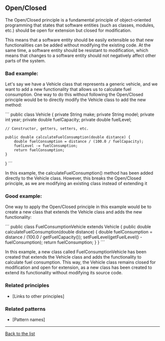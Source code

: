 ## Open/Closed

The Open/Closed principle is a fundamental principle of object-oriented programming that states that software entities (such as classes, modules, etc.) should be open for extension but closed for modification.

This means that a software entity should be easily extensible so that new functionalities can be added without modifying the existing code. At the same time, a software entity should be resistant to modification, which means that changes to a software entity should not negatively affect other parts of the system.

### Bad example:

Let's say we have a Vehicle class that represents a generic vehicle, and we want to add a new functionality that allows us to calculate fuel consumption. One way to do this without following the Open/Closed principle would be to directly modify the Vehicle class to add the new method:

´´´
public class Vehicle {
    private String make;
    private String model;
    private int year;
    private double fuelCapacity;
    private double fuelLevel;

    // Constructor, getters, setters, etc.

    public double calculateFuelConsumption(double distance) {
        double fuelConsumption = distance / (100.0 / fuelCapacity);
        fuelLevel -= fuelConsumption;
        return fuelConsumption;
    }
}
´´´

In this example, the calculateFuelConsumption() method has been added directly to the Vehicle class. However, this breaks the Open/Closed principle, as we are modifying an existing class instead of extending it

### Good example:

One way to apply the Open/Closed principle in this example would be to create a new class that extends the Vehicle class and adds the new functionality:

´´´
public class FuelConsumptionVehicle extends Vehicle {
    public double calculateFuelConsumption(double distance) {
        double fuelConsumption = distance / (100.0 / getFuelCapacity());
        setFuelLevel(getFuelLevel() - fuelConsumption);
        return fuelConsumption;
    }
}
´´´

In this example, a new class called FuelConsumptionVehicle has been created that extends the Vehicle class and adds the functionality to calculate fuel consumption. This way, the Vehicle class remains closed for modification and open for extension, as a new class has been created to extend its functionality without modifying its source code.

### Related principles

- [Links to other principles] 

### Related patterns

- [Pattern names]

---
[Back to the list](./README.md)